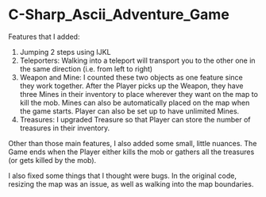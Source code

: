 # C-Sharp_Ascii_Adventure_Game

Features that I added:
1. Jumping 2 steps using IJKL
2. Teleporters:
Walking into a teleport will transport you to the other one in the same direction (i.e. from left to right)
3. Weapon and Mine:
I counted these two objects as one feature since they work together. After the Player picks up the Weapon, they have three Mines in their inventory to place wherever they want on the map to kill the mob. Mines can also be automatically placed on the map when the game starts. Player can also be set up to have unlimited Mines.
4. Treasures:
I upgraded Treasure so that Player can store the number of treasures in their inventory.


Other than those main features, I also added some small, little nuances.
The Game ends when the Player either kills the mob or gathers all the treasures (or gets killed by the mob).


I also fixed some things that I thought were bugs. In the original code, resizing the map was an issue, as well as walking into the map boundaries.
